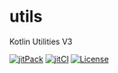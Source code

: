 # utils
Kotlin Utilities V3

[![jitPack](https://jitpack.io/v/SaschaZ/utils.svg)](https://jitpack.io/#SaschaZ/utils) 
[![jitCI](https://jitci.com/gh/SaschaZ/utils/svg)](https://jitci.com/gh/SaschaZ/utils) 
[![License](https://img.shields.io/badge/License-Apache%202.0-blue?logo=Apache)](https://raw.githubusercontent.com/SaschaZ/utils/master/LICENSE)<br>
